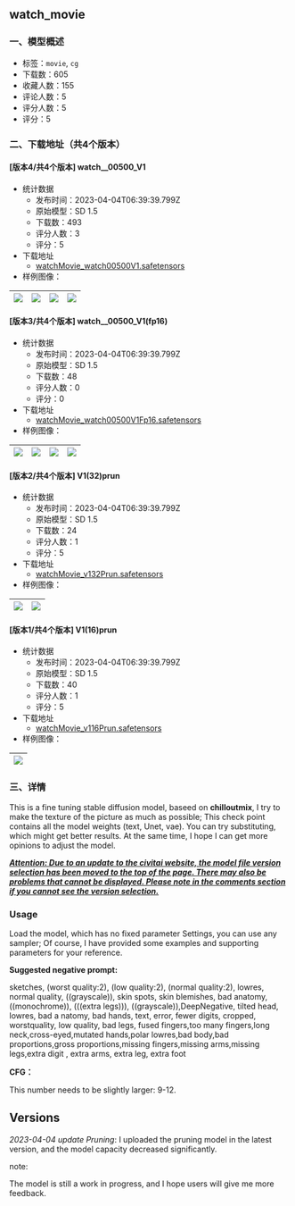 ## watch_movie
### 一、模型概述

- 标签：`movie`, `cg`
- 下载数：605
- 收藏人数：155
- 评论人数：5
- 评分人数：5
- 评分：5

### 二、下载地址（共4个版本）

#### [版本4/共4个版本] watch__00500_V1

- 统计数据
  - 发布时间：2023-04-04T06:39:39.799Z
  - 原始模型：SD 1.5
  - 下载数：493
  - 评分人数：3
  - 评分：5
- 下载地址
  - [watchMovie_watch00500V1.safetensors](https://civitai.com/api/download/models/33689)
- 样例图像：

| <img src="https://image.civitai.com/xG1nkqKTMzGDvpLrqFT7WA/57d06243-d895-40b2-43c5-71842b68af00/width=450/384280.jpeg" /> | <img src="https://image.civitai.com/xG1nkqKTMzGDvpLrqFT7WA/816e7e47-27c6-4d42-24cb-a6b9a45e0400/width=450/433696.jpeg" /> | <img src="https://image.civitai.com/xG1nkqKTMzGDvpLrqFT7WA/94410a77-c468-4bf8-de2b-f4a047de5500/width=450/384287.jpeg" /> | <img src="https://image.civitai.com/xG1nkqKTMzGDvpLrqFT7WA/1cc2ac7b-c780-4849-6644-ca4bdbb42000/width=450/384286.jpeg" /> |
| ---- | ---- | ---- | ---- |

#### [版本3/共4个版本] watch__00500_V1(fp16)

- 统计数据
  - 发布时间：2023-04-04T06:39:39.799Z
  - 原始模型：SD 1.5
  - 下载数：48
  - 评分人数：0
  - 评分：0
- 下载地址
  - [watchMovie_watch00500V1Fp16.safetensors](https://civitai.com/api/download/models/34399)
- 样例图像：

| <img src="https://image.civitai.com/xG1nkqKTMzGDvpLrqFT7WA/d73c047c-9c31-4fbc-7920-04077c89f400/width=450/393017.jpeg" /> | <img src="https://image.civitai.com/xG1nkqKTMzGDvpLrqFT7WA/aa251beb-3d88-46e2-2148-f905fa85e100/width=450/393016.jpeg" /> | <img src="https://image.civitai.com/xG1nkqKTMzGDvpLrqFT7WA/18bed083-9426-4080-b734-da33073cd300/width=450/393015.jpeg" /> | <img src="https://image.civitai.com/xG1nkqKTMzGDvpLrqFT7WA/af259eb2-5c2b-4c63-3d3a-67ce395b3200/width=450/393014.jpeg" /> |
| ---- | ---- | ---- | ---- |

#### [版本2/共4个版本] V1(32)prun

- 统计数据
  - 发布时间：2023-04-04T06:39:39.799Z
  - 原始模型：SD 1.5
  - 下载数：24
  - 评分人数：1
  - 评分：5
- 下载地址
  - [watchMovie_v132Prun.safetensors](https://civitai.com/api/download/models/35242)
- 样例图像：

| <img src="https://image.civitai.com/xG1nkqKTMzGDvpLrqFT7WA/0b95401d-c207-4075-ee21-bf72d7e22000/width=450/416937.jpeg" /> | <img src="https://image.civitai.com/xG1nkqKTMzGDvpLrqFT7WA/373557fa-5865-4029-ca07-04682b200500/width=450/416881.jpeg" /> |
| ---- | ---- |

#### [版本1/共4个版本] V1(16)prun

- 统计数据
  - 发布时间：2023-04-04T06:39:39.799Z
  - 原始模型：SD 1.5
  - 下载数：40
  - 评分人数：1
  - 评分：5
- 下载地址
  - [watchMovie_v116Prun.safetensors](https://civitai.com/api/download/models/35347)
- 样例图像：

| <img src="https://image.civitai.com/xG1nkqKTMzGDvpLrqFT7WA/1f3189f0-bf36-4284-ff72-ea06d89b0800/width=450/416893.jpeg" /> |
| ---- |


### 三、详情
<p>This is a fine tuning stable diffusion model, baseed on <strong>chilloutmix</strong>, I try to make the texture of the picture as much as possible; This check point contains all the model weights (text, Unet, vae). You can try substituting, which might get better results. At the same time, I hope I can get more opinions to adjust the model.</p><p><strong><em><u>Attention: Due to an update to the civitai website, the model file version selection has been moved to the top of the page. There may also be problems that cannot be displayed. Please note in the comments section if you cannot see the version selection.</u></em></strong></p><h3><strong>Usage</strong></h3><p>Load the model, which has no fixed parameter Settings, you can use any sampler; Of course, I have provided some examples and supporting parameters for your reference.</p><p><strong>Suggested negative prompt:</strong></p><p>sketches, (worst quality:2), (low quality:2), (normal quality:2), lowres, normal quality, ((grayscale)), skin spots, skin blemishes, bad anatomy, ((monochrome)), (((extra legs))), ((grayscale)),DeepNegative, tilted head, lowres, bad a natomy, bad hands, text, error, fewer digits, cropped, worstquality, low quality, bad legs, fused fingers,too many fingers,long neck,cross-eyed,mutated hands,polar lowres,bad body,bad proportions,gross proportions,missing fingers,missing arms,missing legs,extra digit , extra arms, extra leg, extra foot</p><p><strong>CFG：</strong></p><p>This number needs to be slightly larger: 9-12.</p><h2>Versions</h2><p><em>2023-04-04 update Pruning</em>: I uploaded the pruning model in the latest version, and the model capacity decreased significantly.</p><p></p><p>note:</p><p>The model is still a work in progress, and I hope users will give me more feedback.</p>